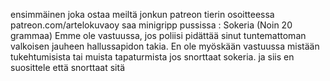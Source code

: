 ensimmäinen joka ostaa meiltä jonkun patreon tierin osoitteessa patreon.com/artelokuvaoy saa minigripp pussissa :
Sokeria
(Noin 20 grammaa)
Emme ole vastuussa, jos poliisi pidättää sinut tuntemattoman valkoisen jauheen hallussapidon takia.
En ole myöskään vastuussa mistään tukehtumisista tai muista tapaturmista jos snorttaat sokeria.
ja siis en suosittele että snorttaat sitä
